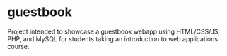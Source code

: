 # guestbook
Project intended to showcase a guestbook webapp using HTML/CSS/JS, PHP, and MySQL for students taking an introduction to web applications course.
